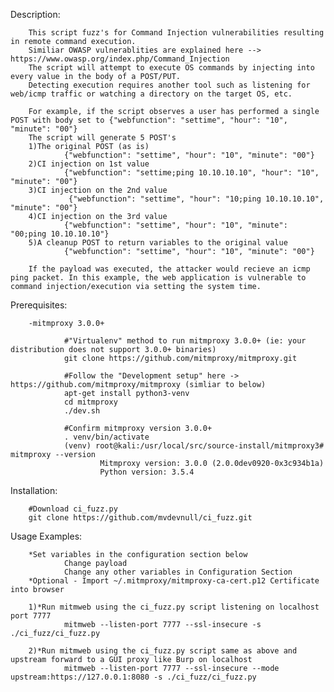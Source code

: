 Description:

        This script fuzz's for Command Injection vulnerabilities resulting in remote command execution.
        Similiar OWASP vulnerablities are explained here --> https://www.owasp.org/index.php/Command_Injection
        The script will attempt to execute OS commands by injecting into every value in the body of a POST/PUT.
        Detecting execution requires another tool such as listening for web/icmp traffic or watching a directory on the target OS, etc.

        For example, if the script observes a user has performed a single POST with body set to {"webfunction": "settime", "hour": "10", "minute": "00"}
        The script will generate 5 POST's
        1)The original POST (as is)
                {"webfunction": "settime", "hour": "10", "minute": "00"}
        2)CI injection on 1st value
                {"webfunction": "settime;ping 10.10.10.10", "hour": "10", "minute": "00"}
        3)CI injection on the 2nd value
                 {"webfunction": "settime", "hour": "10;ping 10.10.10.10", "minute": "00"}
        4)CI injection on the 3rd value
                {"webfunction": "settime", "hour": "10", "minute": "00;ping 10.10.10.10"}
        5)A cleanup POST to return variables to the original value
                {"webfunction": "settime", "hour": "10", "minute": "00"}

        If the payload was executed, the attacker would recieve an icmp ping packet. In this example, the web application is vulnerable to command injection/execution via setting the system time.


Prerequisites:

        -mitmproxy 3.0.0+

                #"Virtualenv" method to run mitmproxy 3.0.0+ (ie: your distribution does not support 3.0.0+ binaries)
                git clone https://github.com/mitmproxy/mitmproxy.git

                #Follow the "Development setup" here -> https://github.com/mitmproxy/mitmproxy (simliar to below)
                apt-get install python3-venv
                cd mitmproxy
                ./dev.sh

                #Confirm mitmproxy version 3.0.0+
                . venv/bin/activate
                (venv) root@kali:/usr/local/src/source-install/mitmproxy3# mitmproxy --version
                        Mitmproxy version: 3.0.0 (2.0.0dev0920-0x3c934b1a)
                        Python version: 3.5.4


Installation:

        #Download ci_fuzz.py
        git clone https://github.com/mvdevnull/ci_fuzz.git


Usage Examples:

        *Set variables in the configuration section below
                Change payload
                Change any other variables in Configuration Section
        *Optional - Import ~/.mitmproxy/mitmproxy-ca-cert.p12 Certificate into browser

        1)*Run mitmweb using the ci_fuzz.py script listening on localhost port 7777
                mitmweb --listen-port 7777 --ssl-insecure -s ./ci_fuzz/ci_fuzz.py

        2)*Run mitmweb using the ci_fuzz.py script same as above and upstream forward to a GUI proxy like Burp on localhost
                mitmweb --listen-port 7777 --ssl-insecure --mode upstream:https://127.0.0.1:8080 -s ./ci_fuzz/ci_fuzz.py
